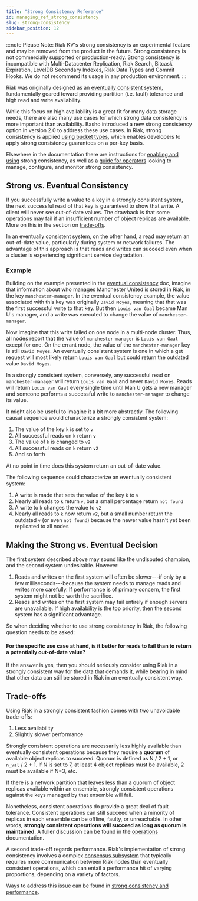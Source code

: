 ```yaml
---
title: "Strong Consistency Reference"
id: managing_ref_strong_consistency
slug: strong-consistency
sidebar_position: 12
---
```


[usage bucket types]: ../../developing/usage/bucket-types.md

[concept eventual consistency]: ../../learn/concepts/eventual-consistency.md

:::note Please Note:
Riak KV's strong consistency is an experimental feature and may be removed
from the product in the future. Strong consistency is not commercially
supported or production-ready. Strong consistency is incompatible with
Multi-Datacenter Replication, Riak Search, Bitcask Expiration, LevelDB
Secondary Indexes, Riak Data Types and Commit Hooks. We do not recommend its
usage in any production environment.
:::

Riak was originally designed as an [eventually consistent](../../learn/concepts/eventual-consistency.md) system, fundamentally geared toward providing partition
(i.e. fault) tolerance and high read and write availability.

While this focus on high availability is a great fit for many data
storage needs, there are also many use cases for which strong data
consistency is more important than availability. Basho introduced a new
strong consistency option in version 2.0 to address these use cases.
In Riak, strong consistency is applied [using bucket types][usage bucket types], which
enables developers to apply strong consistency guarantees on a per-key
basis.

Elsewhere in the documentation there are instructions for [enabling and using](../../developing/app-guide/strong-consistency.md) strong consistency, as well as a [guide for operators](../../configuring/strong-consistency.md) looking to manage,
configure, and monitor strong consistency.

## Strong vs. Eventual Consistency

If you successfully write a value to a key in a strongly consistent
system, the next successful read of that key is guaranteed to show that
write. A client will never see out-of-date values. The drawback is that
some operations may fail if an insufficient number of object replicas
are available. More on this in the section on [trade-offs](#trade-offs).

In an eventually consistent system, on the other hand, a read may return
an out-of-date value, particularly during system or network failures.
The advantage of this approach is that reads and writes can succeed even
when a cluster is experiencing significant service degradation.

### Example

Building on the example presented in the [eventual consistency][concept eventual consistency] doc,
imagine that information about who manages Manchester United is stored
in Riak, in the key `manchester-manager`. In the eventual consistency
example, the value associated with this key was originally
`David Moyes`, meaning that that was the first successful write to that
key. But then `Louis van Gaal` became Man U's manager, and a write was
executed to change the value of `manchester-manager`.

Now imagine that this write failed on one node in a multi-node cluster.
Thus, all nodes report that the value of `manchester-manager` is `Louis
van Gaal` except for one. On the errant node, the value of the
`manchester-manager` key is still `David Moyes`. An eventually
consistent system is one in which a get request will most likely return
`Louis van Gaal` but could return the outdated value `David Moyes`.

In a strongly consistent system, conversely, any successful read on
`manchester-manager` will return `Louis van Gaal` and never `David Moyes`.
Reads will return `Louis van Gaal` every single time until Man U gets a new
manager and someone performs a successful write to `manchester-manager`
to change its value.

It might also be useful to imagine it a bit more abstractly. The
following causal sequence would characterize a strongly consistent
system:

1. The value of the key `k` is set to `v`
2. All successful reads on `k` return `v`
3. The value of `k` is changed to `v2`
4. All successful reads on `k` return `v2`
5. And so forth

At no point in time does this system return an out-of-date value.

The following sequence could characterize an eventually consistent
system:

1. A write is made that sets the value of the key `k` to `v`
2. Nearly all reads to `k` return `v`, but a small percentage return
   `not found`
3. A write to `k` changes the value to `v2`
4. Nearly all reads to `k` now return `v2`, but a small number return
   the outdated `v` (or even `not found`) because the newer value hasn't
   yet been replicated to all nodes

## Making the Strong vs. Eventual Decision

The first system described above may sound like the undisputed champion,
and the second system undesirable. However:

1. Reads and writes on the first system will often be slower---if only
   by a few milliseconds---because the system needs to manage reads and
   writes more carefully. If performance is of primary concern, the
   first system might not be worth the sacrifice.
2. Reads and writes on the first system may fail entirely if enough
   servers are unavailable. If high availability is the top priority,
   then the second system has a significant advantage.

So when deciding whether to use strong consistency in Riak, the
following question needs to be asked:

#### For the specific use case at hand, is it better for reads to fail than to return a potentially out-of-date value?

If the answer is yes, then you should seriously consider using Riak in a
strongly consistent way for the data that demands it, while bearing in
mind that other data can still be stored in Riak in an eventually
consistent way.

## Trade-offs

Using Riak in a strongly consistent fashion comes with two unavoidable
trade-offs:

1. Less availability
2. Slightly slower performance

Strongly consistent operations are necessarily less highly available
than eventually consistent operations because they require a **quorum**
of available object replicas to succeed. Quorum is defined as N / 2 + 1,
or `n_val` / 2 + 1. If N is set to 7, at least 4 object replicas must be
available, 2 must be available if N=3, etc.

If there is a network partition that leaves less than a quorum of object
replicas available within an ensemble, strongly consistent operations
against the keys managed by that ensemble will fail.

Nonetheless, consistent operations do provide a great deal of fault
tolerance. Consistent operations can still succeed when a minority of
replicas in each ensemble can be offline, faulty, or unreachable. In
other words, **strongly consistent operations will succeed as long as
quorum is maintained**. A fuller discussion can be found in the
[operations](../../configuring/strong-consistency.md#fault-tolerance)
documentation.

A second trade-off regards performance. Riak's implementation of strong
consistency involves a complex [consensus subsystem](../../using/reference/strong-consistency.md) that typically requires more communication between Riak nodes than eventually consistent operations,
which can entail a performance hit of varying proportions, depending on
a variety of factors.

Ways to address this issue can be found in [strong consistency and performance](../../configuring/strong-consistency.md#performance).
